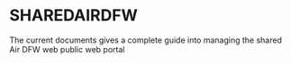 # SHAREDAIRDFW
The current documents gives a complete guide into managing the shared Air DFW web public web portal








